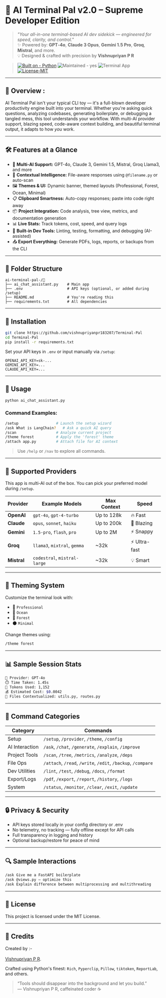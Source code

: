 # 🧠 AI Terminal Pal v2.0 – Supreme Developer Edition

> _"Your all-in-one terminal-based AI dev sidekick — engineered for speed, clarity, and control."_  
> ✨ Powered by: **GPT‑4o**, **Claude 3 Opus**, **Gemini 1.5 Pro**, **Groq**, **Mistral**, and more.  
> 💡 Designed & crafted with precision by **Vishnupriyan P R**

> [![Built on - Python](https://img.shields.io/badge/Built--on-Python-blue)](#)
> ![Maintained - yes](https://img.shields.io/badge/AI%20Engines-GPT4o%20|%20Claude%20|%20Gemini%20|%20Groq%20|%20Mistral-purple)
> ![Terminal App](https://img.shields.io/badge/Interface-Terminal%20CLI-2F2F2F)
> [![License-MIT](https://img.shields.io/badge/License-MIT-red)](#)





---

## 🚀 Overview :

AI Terminal Pal isn't your typical CLI toy — it's a full-blown developer productivity engine built into your terminal. Whether you're asking quick questions, analyzing codebases, generating boilerplate, or debugging a tangled mess, this tool understands your workflow. With multi-AI provider support, blazing speed, code-aware context building, and beautiful terminal output, it adapts to how *you* work.

---

## 🛠️ Features at a Glance

- 🤖 **Multi-AI Support:** GPT-4o, Claude 3, Gemini 1.5, Mistral, Groq Llama3, and more
- 🧠 **Contextual Intelligence:** File-aware responses using `@filename.py` or auto-scan
- 🖼️ **Themes & UI:** Dynamic banner, themed layouts (Professional, Forest, Ocean, Minimal)
- 📋 **Clipboard Smartness:** Auto-copy responses; paste into code right away
- 📦 **Project Integration:** Code analysis, tree view, metrics, and documentation generation
- 📊 **Live Stats:** Track tokens, cost, speed, and query logs
- 🧪 **Built-in Dev Tools:** Linting, testing, formatting, and debugging (AI-assisted)
- 📤 **Export Everything:** Generate PDFs, logs, reports, or backups from the CLI

---

## 📁 Folder Structure

```
ai-terminal-pal-/📂
├── ai_chat_assistant.py    # Main app
├── .env                    # API keys (optional, or added during /setup)
├── README.md               # You're reading this
├── requirements.txt        # All dependencies
```

---

## 🔧 Installation

```bash
git clone https://github.com/vishnupriyanpr183207/Terminal-Pal
cd Terminal-Pal
pip install -r requirements.txt
```

Set your API keys in `.env` or input manually via `/setup`:

```env
OPENAI_API_KEY=sk-...
GEMINI_API_KEY=...
CLAUDE_API_KEY=...
```

---

## 💬 Usage

```bash
python ai_chat_assistant.py
```

### Command Examples:

```bash
/setup                 # Launch the setup wizard
/ask What is LangChain?   # Ask a quick AI query
/scan                  # Analyze current project
/theme forest          # Apply the 'forest' theme
/attach app.py         # Attach file for AI context
```

> Use `/help` or `/nav` to explore all commands.

---

## 🧠 Supported Providers

This app is multi-AI out of the box. You can pick your preferred model during `/setup`.

| Provider  | Example Models                 | Max Context     | Speed       |
|-----------|--------------------------------|------------------|-------------|
| **OpenAI**    | `gpt-4o`, `gpt-4-turbo`        | Up to 128k      | 🔥 Fast     |
| **Claude**    | `opus`, `sonnet`, `haiku`      | Up to 200k      | 🚀 Blazing  |
| **Gemini**    | `1.5-pro`, `flash`, `pro`      | Up to 2M        | ⚡ Snappy   |
| **Groq**      | `llama3`, `mixtral`, `gemma`   | ~32k            | ⚡ Ultra-fast |
| **Mistral**   | `codestral`, `mistral-large`   | ~32k            | 💡 Smart    |

---

## 🎨 Theming System

Customize the terminal look with:

- 💼 `Professional`
- 🌊 `Ocean`
- 🌿 `Forest`
- ⚫ `Minimal`

Change themes using:

```bash
/theme forest
```

---

## 📊 Sample Session Stats

```bash
🧠 Provider: GPT-4o
⏱️ Time Taken: 1.45s
🔢 Tokens Used: 1,152
💰 Estimated Cost: $0.0042
📁 Files Contextualized: utils.py, routes.py
```

---

## 🧭 Command Categories

| Category       | Commands                                                   |
|----------------|------------------------------------------------------------|
| Setup          | `/setup`, `/provider`, `/theme`, `/config`                |
| AI Interaction | `/ask`, `/chat`, `/generate`, `/explain`, `/improve`      |
| Project Tools  | `/scan`, `/tree`, `/metrics`, `/analyze`, `/deps`         |
| File Ops       | `/attach`, `/read`, `/write`, `/edit`, `/backup`, `/compare` |
| Dev Utilities  | `/lint`, `/test`, `/debug`, `/docs`, `/format`            |
| Export/Logs    | `/pdf`, `/export`, `/report`, `/history`, `/logs`         |
| System         | `/status`, `/monitor`, `/clear`, `/exit`, `/update`       |

---

## 🔒 Privacy & Security

- API keys stored locally in your config directory or .env
- No telemetry, no tracking — fully offline except for API calls
- Full transparency in logging and history
- Optional backup/restore for peace of mind

---

## 🔍 Sample Interactions

```bash
/ask Give me a FastAPI boilerplate
/ask @views.py — optimize this
/ask Explain difference between multiprocessing and multithreading
```

---

## 📜 License

This project is licensed under the MIT License.

---

## 🙌 Credits

Created by :-
<br></br>
[Vishnupriyan P R](https://github.com/vishnupriyanpr).  


Crafted using Python's finest: `Rich`, `Pyperclip`, `Pillow`, `tiktoken`, `ReportLab`, and others.

> “Tools should disappear into the background and let you build.”  
> — Vishnupriyan P R, caffeinated coder ☕
